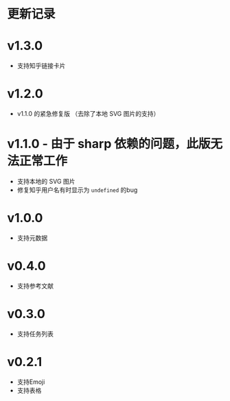 # 更新记录

# v1.3.0
- 支持知乎链接卡片

# v1.2.0
- v1.1.0 的紧急修复版 （去除了本地 SVG 图片的支持）

# v1.1.0 - 由于 sharp 依赖的问题，此版无法正常工作
- 支持本地的 SVG 图片
- 修复知乎用户名有时显示为 `undefined` 的bug

# v1.0.0
- 支持元数据

# v0.4.0
- 支持参考文献

# v0.3.0
- 支持任务列表

# v0.2.1
- 支持Emoji
- 支持表格
